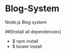 Blog-System
===========

Node.js Blog system

##[Install all dependencies]

- $ npm install
- $ bower install
